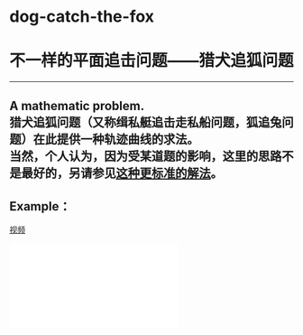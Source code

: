 # dog-catch-the-fox  
# 不一样的平面追击问题——猎犬追狐问题
* * *   
 A mathematic problem.  
 猎犬追狐问题（又称缉私艇追击走私船问题，狐追兔问题）在此提供一种轨迹曲线的求法。  
 当然，个人认为，因为受某道题的影响，这里的思路不是最好的，另请参见[这种更标准的解法](https://www.zhihu.com/question/49115473/answer/114351214)。
------------------------

## Example：
[视频](https://www.bilibili.com/video/BV1s94y1e7V4/)
<iframe src="//player.bilibili.com/player.html?aid=361678063&bvid=BV1s94y1e7V4&cid=1217518404&p=1" scrolling="no" border="0" frameborder="no" framespacing="0" allowfullscreen="true"> </iframe>  
